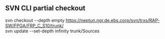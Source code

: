 ## SVN CLI partial checkout

svn checkout --depth empty https://neptun.ngr.de.ebs.corp/svn/trxs/RAP-SW/FPGA/FRP_C_S10/trunk/  
svn update --set-depth infinity trunk/Sources